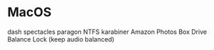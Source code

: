 # MacOS

dash
spectacles
paragon NTFS
karabiner
Amazon Photos
Box
Drive
Balance Lock (keep audio balanced)
